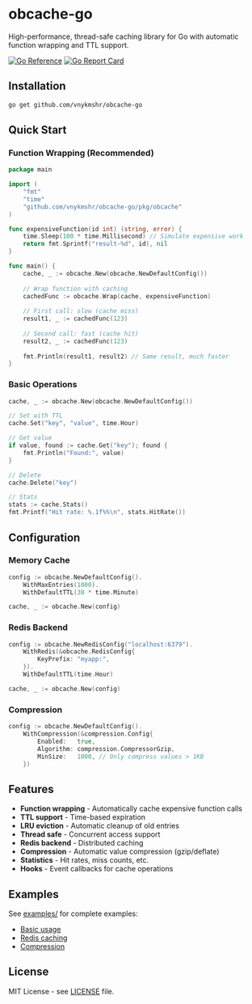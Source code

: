 # obcache-go

High-performance, thread-safe caching library for Go with automatic function wrapping and TTL support.

[![Go Reference](https://pkg.go.dev/badge/github.com/vnykmshr/obcache-go.svg)](https://pkg.go.dev/github.com/vnykmshr/obcache-go)
[![Go Report Card](https://goreportcard.com/badge/github.com/vnykmshr/obcache-go)](https://goreportcard.com/report/github.com/vnykmshr/obcache-go)

## Installation

```bash
go get github.com/vnykmshr/obcache-go
```

## Quick Start

### Function Wrapping (Recommended)

```go
package main

import (
    "fmt"
    "time"
    "github.com/vnykmshr/obcache-go/pkg/obcache"
)

func expensiveFunction(id int) (string, error) {
    time.Sleep(100 * time.Millisecond) // Simulate expensive work
    return fmt.Sprintf("result-%d", id), nil
}

func main() {
    cache, _ := obcache.New(obcache.NewDefaultConfig())
    
    // Wrap function with caching
    cachedFunc := obcache.Wrap(cache, expensiveFunction)
    
    // First call: slow (cache miss)
    result1, _ := cachedFunc(123) 
    
    // Second call: fast (cache hit)
    result2, _ := cachedFunc(123)
    
    fmt.Println(result1, result2) // Same result, much faster
}
```

### Basic Operations

```go
cache, _ := obcache.New(obcache.NewDefaultConfig())

// Set with TTL
cache.Set("key", "value", time.Hour)

// Get value
if value, found := cache.Get("key"); found {
    fmt.Println("Found:", value)
}

// Delete
cache.Delete("key")

// Stats
stats := cache.Stats()
fmt.Printf("Hit rate: %.1f%%\n", stats.HitRate())
```

## Configuration

### Memory Cache

```go
config := obcache.NewDefaultConfig().
    WithMaxEntries(1000).
    WithDefaultTTL(30 * time.Minute)

cache, _ := obcache.New(config)
```

### Redis Backend

```go
config := obcache.NewRedisConfig("localhost:6379").
    WithRedis(&obcache.RedisConfig{
        KeyPrefix: "myapp:",
    }).
    WithDefaultTTL(time.Hour)

cache, _ := obcache.New(config)
```

### Compression

```go
config := obcache.NewDefaultConfig().
    WithCompression(&compression.Config{
        Enabled:   true,
        Algorithm: compression.CompressorGzip,
        MinSize:   1000, // Only compress values > 1KB
    })
```

## Features

- **Function wrapping** - Automatically cache expensive function calls
- **TTL support** - Time-based expiration 
- **LRU eviction** - Automatic cleanup of old entries
- **Thread safe** - Concurrent access support
- **Redis backend** - Distributed caching
- **Compression** - Automatic value compression (gzip/deflate)
- **Statistics** - Hit rates, miss counts, etc.
- **Hooks** - Event callbacks for cache operations

## Examples

See [examples/](examples/) for complete examples:
- [Basic usage](examples/basic/main.go)
- [Redis caching](examples/redis-cache/main.go) 
- [Compression](examples/compression/main.go)

## License

MIT License - see [LICENSE](LICENSE) file.